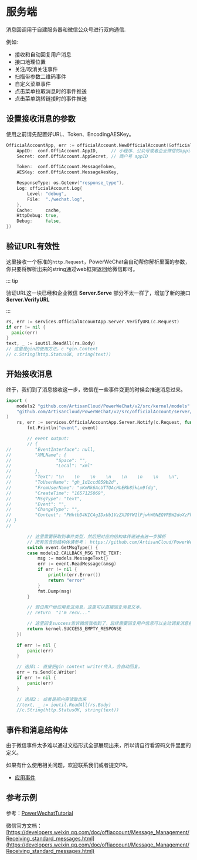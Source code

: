 # 服务端

消息回调用于自建服务器和微信公众号进行双向通信.

例如:
 * 接收和自动回复用户消息
 * 接口地理位置
 * 关注/取消关注事件
 * 扫描带参数二维码事件
 * 自定义菜单事件
 * 点击菜单拉取消息时的事件推送
 * 点击菜单跳转链接时的事件推送

## 设置接收消息的参数

使用之前请先配置好URL、Token、EncodingAESKey。

``` go
OfficialAccountApp, err := officialAccount.NewOfficialAccount(&officialAccount.UserConfig{
	AppID:  conf.OffiAccount.AppID,     // 小程序、公众号或者企业微信的appid
	Secret: conf.OffiAccount.AppSecret, // 商户号 appID

	Token:  conf.OffiAccount.MessageToken,
	AESKey: conf.OffiAccount.MessageAesKey,

	ResponseType: os.Getenv("response_type"),
	Log: officialAccount.Log{
		Level: "debug",
		File:  "./wechat.log",
	},
	Cache:     cache,
	HttpDebug: true,
	Debug:     false,
})
```

## 验证URL有效性

这里接收一个标准的`http.Request`，PowerWeChat会自动帮你解析里面的参数，你只要将解析出来的string通过web框架返回给微信即可。

::: tip

验证URL这一块已经和企业微信 **Server.Serve** 部分不太一样了，增加了新的接口 **Server.VerifyURL**

:::

``` go
rs, err := services.OfficialAccountApp.Server.VerifyURL(c.Request)
if err != nil {
  panic(err)
}
text, _ := ioutil.ReadAll(rs.Body)
// 这里是gin的使用方法，c *gin.Context
// c.String(http.StatusOK, string(text))
```

## 开始接收消息

终于，我们到了消息接收这一步，微信在一些事件变更的时候会推送消息过来。

``` go
import (
	models2 "github.com/ArtisanCloud/PowerWeChat/v2/src/kernel/models"
	"github.com/ArtisanCloud/PowerWeChat/v2/src/officialAccount/server/handlers/models"
)
	rs, err := services.OfficialAccountApp.Server.Notify(c.Request, func(event contract.EventInterface) interface{} {
		fmt.Println("event", event)

		// event output:
		// {
//         "EventInterface": null,
//         "XMLName": {
//                 "Space": "",
//                 "Local": "xml"
//         },
//         "Text": "\n    \n    \n    \n    \n    \n    \n    \n",
//         "ToUserName": "gh_1d1ccd059b2d",
//         "FromUserName": "oKmMk6AcUTTQAcHbERb85kLm9fdg",
//         "CreateTime": "1657125069",
//         "MsgType": "text",
//         "Event": "",
//         "ChangeType": "",
//         "Content": "PHhtbD4KICAgIDxUb1VzZXJOYW1lPjwhW0NEQVRBW2doXzFkMWNjZDA1OWIyZF1dPjwvVG9Vc2VyTmFtZT4KICAgIDxGcm9tVXNlck5hbWU+PCFbQ0RBVEFbb0ttTWs2QWN// VVFRRQWNIYkVSYjg1a0xtOWZkZ11dPjwvRnJvbVVzZXJOYW1lPgogICAgPENyZWF0ZVRpbWU+MTY1NzEyNTA2OTwvQ3JlYXRlVGltZT4KICAgIDxNc2dUeXBlPjwhW0NEQVRBW3RleHRdXT// 48L01zZ1R5cGU+CiAgICA8Q29udGVudD48IVtDREFUQVsxMTExXV0+PC9Db250ZW50PgogICAgPE1zZ0lkPjIzNzI0MzI2OTAxOTgxMzg4PC9Nc2dJZD4KICAgIDxFbmNyeXB0PjwhW0NEQ// VRBW0pHbVFJUkNmMmN5UDM2UGs0U2F1bzMya2pjSjVQNG9hQldVRGJMSXhoRGpvZFpPbkliMDRCOFVweVVDb09kRGwvQnd0MW9XNVdPdDlFTFd1c3VpWlpacVloblVhYTFJU1h0aTJxcHlQ// QXlvK3pHNkE2YmR4akh0MG15R0JNVElrOGw2ZHJJM2RITEpBYWpEMW5BRFNxa0FwbW5rZXMwZzdDSXlrMk1KRzR3VUZnay9vMlN4TGcwbi9weE5tUUFYcUZuUndSSzlkZWJkZXZTSHdLZGM// veDhyNnQ4ZmJsMHZFWHY1RzlYT1FhclJUM0tzamlydkFVUS90eTIrYnlYMU51bEJmSHoxMFFrbnkyVnp5QmNRSW9ycXc1VjF0bFREQnZRQkYrc3pHcXVxeTJibDV2MFlBT09TZk9ZRDFJd1// FxWjlzYmdIQkc3bDNKaEJLbE1HY0dzS2VGTjVhdk9BRU1CQ0tiejc2MkFqWXN6VUdnMGl1RHVrQmtGdGRhVUdrQVpSeU12d2hMRzZsdFhNTHljSmxPSGgvTzFQUFVJVFdQcnNueTZxellRN// kk9XV0+PC9FbmNyeXB0Pgo8L3htbD4K"
// }
// 

		// 这里需要获取到事件类型，然后把对应的结构体传递进去进一步解析
		// 所有包含的结构体请参考： https://github.com/ArtisanCloud/PowerWeChat/v2/src/officialAccount/server/handlers/models
		switch event.GetMsgType() {
		case models2.CALLBACK_MSG_TYPE_TEXT:
			msg := models.MessageText{}
			err := event.ReadMessage(&msg)
			if err != nil {
				println(err.Error())
				return "error"
			}
			fmt.Dump(msg)
		}

		// 假设用户给应用发送消息，这里可以直接回复消息文本，
		// return  "I'm recv..."

		// 这里回复success告诉微信我收到了，后续需要回复用户信息可以主动调发消息接口
		return kernel.SUCCESS_EMPTY_RESPONSE
	})
	
	if err != nil {
		panic(err)
	}

	// 选择1： 直接把gin context writer传入，会自动回复。
	err = rs.Send(c.Writer)
	if err != nil {
		panic(err)
	}

	// 选择2： 或者是把内容读取出来
	//text, _ := ioutil.ReadAll(rs.Body)
	//c.String(http.StatusOK, string(text))
```


## 事件和消息结构体

由于微信事件太多难以通过文档形式全部展现出来，所以请自行看源码文件里面的定义。

如果有什么使用相关问题，欢迎联系我们或者提交PR。

* [应用事件](https://github.com/ArtisanCloud/PowerWeChat/blob/master/src/officialAccount/server/handlers/models/message.go)


## 参考示例

参考：[PowerWechatTutorial](https://github.com/ArtisanCloud/PowerWechatTutorial/blob/master/controllers/official-account/server.go)

微信官方文档： [https://developers.weixin.qq.com/doc/offiaccount/Message_Management/Receiving_standard_messages.html](https://developers.weixin.qq.com/doc/offiaccount/Message_Management/Receiving_standard_messages.html)